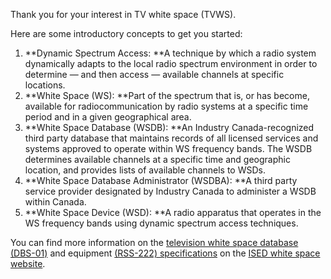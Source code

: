 Thank you for your interest in TV white space \(TVWS\).

Here are some introductory concepts to get you started:

1. **Dynamic Spectrum Access: **A technique by which a radio system dynamically adapts to the local radio spectrum environment in order to determine — and then access — available channels at specific locations.
2. **White Space \(WS\): **Part of the spectrum that is, or has become, available for radiocommunication by radio systems at a specific time period and in a given geographical area.
3. **White Space Database \(WSDB\): **An Industry Canada-recognized third party database that maintains records of all licensed services and systems approved to operate within WS frequency bands. The WSDB determines available channels at a specific time and geographic location, and provides lists of available channels to WSDs.
4. **White Space Database Administrator \(WSDBA\): **A third party service provider designated by Industry Canada to administer a WSDB within Canada.
5. **White Space Device \(WSD\): **A radio apparatus that operates in the WS frequency bands using dynamic spectrum access techniques.

You can find more information on the [television white space database \(DBS-01\)](http://www.ic.gc.ca/eic/site/smt-gst.nsf/eng/sf10928.html) and equipment [\(RSS-222\) specifications](http://www.ic.gc.ca/eic/site/smt-gst.nsf/eng/sf10930.html) on the [ISED white space website](http://www.ic.gc.ca/eic/site/smt-gst.nsf/eng/h_sf10498.html).



